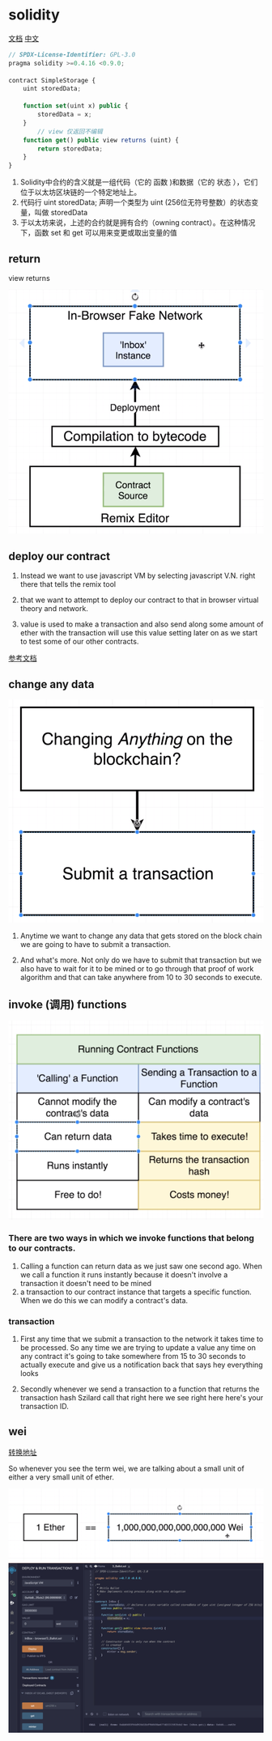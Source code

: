 # solidity
[文档](https://docs.soliditylang.org/en/v0.8.0/introduction-to-smart-contracts.html)
[中文](https://solidity-cn.readthedocs.io/zh/develop/introduction-to-smart-contracts.html)

```javascript
// SPDX-License-Identifier: GPL-3.0
pragma solidity >=0.4.16 <0.9.0;

contract SimpleStorage {
    uint storedData;

    function set(uint x) public {
        storedData = x;
    }
		// view 仅返回不编辑
    function get() public view returns (uint) {
        return storedData;
    }
}
```
1. Solidity中合约的含义就是一组代码（它的 函数 )和数据（它的 状态 ），它们位于以太坊区块链的一个特定地址上。
2. 代码行 uint storedData; 声明一个类型为 uint (256位无符号整数）的状态变量，叫做 storedData
3. 于以太坊来说，上述的合约就是拥有合约（owning contract）。在这种情况下，函数 set 和 get 可以用来变更或取出变量的值
## return
view returns 

![img](../image/section1/27.png ':size=600')


## deploy our contract
1. Instead we want to use javascript VM by selecting javascript V.N. right there that tells the remix tool

2. that we want to attempt to deploy our contract to that in browser virtual theory and network.
3. value is used to make a transaction and also send along some amount of ether with the transaction will use this value setting later on as we start to test some of our other contracts.

[参考文档](https://www.zeptobook.com/develop-smart-contracts-using-remix-and-reactjs/)


## change any data
![img](../image/section1/28.png ':size=600')
1. Anytime we want to change any data that gets stored on the block chain we are going to have to submit a transaction.

2. And what's more. Not only do we have to submit that transaction but we also have to wait for it to be mined or to go  through that proof of work algorithm and that can take anywhere from 10 to 30 seconds to execute.


##  invoke (调用) functions 
![img](../image/section1/29.png ':size=600')

### There are two ways in which we invoke functions that belong to our contracts.

1. Calling a function can return data as we just saw one second ago. When we call a function it runs instantly because it doesn't involve a transaction it doesn't need to be mined
2. a transaction to our contract instance that targets a specific function. When we do this we can modify a contract's data.


### transaction

1. First any time that we submit a transaction to the network it takes time to be processed. So any time we are trying to update a value any time on any contract it's going to take somewhere from 15 to 30 seconds to actually execute and give us a notification back that says hey everything looks

2. Secondly whenever we send a transaction to a function that returns the transaction hash Szilard call that right here we see right here here's your transaction ID.


## wei

[转换地址](https://eth-converter.com/)

So whenever you see the term wei, we are talking about a small unit of either a very small unit of ether.

![img](../image/section1/30.png ':size=600')
![img](../image/section1/31.png ':size=800')






